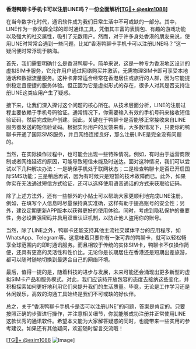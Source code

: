 **香港鸭聊卡手机卡可以注册LINE吗？一份全面解析[[TG💪+ @esim1088](https://t.me/s/esim1088)]**

在当今数字化时代，通讯软件成为我们日常生活中不可或缺的一部分。其中，LINE作为一款风靡全球的即时通讯工具，凭借其丰富的表情包、有趣的游戏功能以及强大的社交属性，吸引了无数用户。然而，对于许多身处香港的朋友来说，使用LINE时常常会遇到一些问题，比如“香港鸭聊卡手机卡可以注册LINE吗？”这一疑问便时常浮现于脑海。

首先，我们需要明确什么是香港鸭聊卡。简单来说，这是一种专为香港地区设计的虚拟SIM卡服务，它允许用户通过网络购买并激活，无需物理SIM卡即可享受本地通话和数据流量服务。这种卡非常适合经常在香港居住或旅行的人群，因为它能提供稳定且便捷的服务体验。但正因为它是虚拟形式的存在，很多人对其是否支持注册LINE这类应用产生了疑惑。

接下来，让我们深入探讨这个问题的核心所在。从技术层面分析，LINE的注册过程主要依赖于手机号码验证。通常情况下，你需要输入有效的手机号码来接收短信验证码，然后完成账户创建。因此，关键在于鸭聊卡是否能够正常接收来自LINE服务器发送的短信验证码。根据实际用户的反馈来看，大多数情况下，只要你的鸭聊卡开通了国际SMS服务，并且网络连接良好，那么注册LINE是完全没有问题的。

当然，在实际操作过程中，也可能会出现一些特殊情况。例如，有时由于运营商限制或者网络延迟的原因，可能导致短信未能及时送达。面对这种情况，我们可以尝试以下几种解决办法：一是确保手机处于联网状态；二是检查鸭聊卡是否已开启国际SMS功能；三是稍后再试，因为有时候只是短暂的技术故障而已。此外，如果你实在无法通过短信方式验证，还可以选择使用语音通话的方式来获取验证码。

除了上述方法外，还有一些额外的小贴士可以帮助大家更顺利地完成LINE注册。例如，在填写个人信息时尽量保持真实准确，这样有助于提高账号的安全性；另外，建议定期更新APP版本以获得更好的使用体验。同时，考虑到隐私保护的重要性，务必设置强密码并启用双重认证机制，以防止他人盗用你的账号。

当然，除了LINE之外，鸭聊卡还能支持其他主流社交媒体平台的应用程序，如WhatsApp、Telegram等。这意味着只要你有一张可靠的鸭聊卡，就可以轻松畅享全球范围内的即时通讯服务。而且相较于传统的实体SIM卡，鸭聊卡不仅操作简便，还具有更高的灵活性和性价比。无论你是长期居住在香港还是短期出差旅游，都可以随时随地切换到最适合自己的网络环境。

最后，值得一提的是，随着科技的进步与发展，未来可能还会涌现出更多新型的虚拟SIM卡产品和服务模式。对此，我们应该持开放包容的态度去接纳这些变化，并积极探索如何更好地利用它们来提升我们的生活质量。毕竟，无论是工作学习还是休闲娱乐，高效的沟通工具始终是我们不可或缺的好伙伴。

总之，关于“香港鸭聊卡手机卡是否可以注册LINE”的问题，答案是肯定的。只要按照正确的步骤进行操作，并注意相关细节，你就能够成功注册并正常使用LINE这款优秀的通讯软件。希望本文能为大家解答疑惑的同时，也能带来一些实用的参考建议。如果还有其他疑问，欢迎随时留言交流哦！

[[TG💪+ @esim1088](https://t.me/s/esim1088) ![Image](https://i.postimg.cc/4NQfJmqS/Snipaste-2025-05-13-00-14-12.png)]